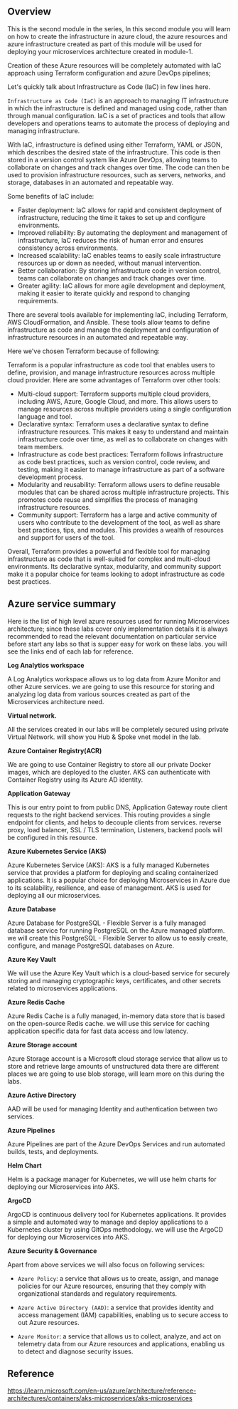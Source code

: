 <!-- # Module 2: Infrastructure as Code (IaC) -->

## Overview
This is the second module in the series, In this second module you will learn on how to create the infrastructure in azure cloud, the azure resources and azure infrastructure created as part of this module will be used for deploying your microservices architecture created in module-1.

Creation of these Azure resources will be completely automated with IaC approach using Terraform configuration and azure DevOps pipelines; 

Let's quickly talk about Infrastructure as Code (IaC) in few lines here. 

`Infrastructure as Code (IaC)` is an approach to managing IT infrastructure in which the infrastructure is defined and managed using code, rather than through manual configuration. IaC is a set of practices and tools that allow developers and operations teams to automate the process of deploying and managing infrastructure.

With IaC, infrastructure is defined using either Terraform, YAML or JSON, which describes the desired state of the infrastructure. This code is then stored in a version control system like Azure DevOps, allowing teams to collaborate on changes and track changes over time. The code can then be used to provision infrastructure resources, such as servers, networks, and storage, databases in an automated and repeatable way.

Some benefits of IaC include:

- Faster deployment: IaC allows for rapid and consistent deployment of infrastructure, reducing the time it takes to set up and configure environments.
- Improved reliability: By automating the deployment and management of infrastructure, IaC reduces the risk of human error and ensures consistency across environments.
- Increased scalability: IaC enables teams to easily scale infrastructure resources up or down as needed, without manual intervention.
- Better collaboration: By storing infrastructure code in version control, teams can collaborate on changes and track changes over time.
- Greater agility: IaC allows for more agile development and deployment, making it easier to iterate quickly and respond to changing requirements.

There are several tools available for implementing IaC, including Terraform, AWS CloudFormation, and Ansible. These tools allow teams to define infrastructure as code and manage the deployment and configuration of infrastructure resources in an automated and repeatable way.

Here we've chosen Terraform because of following:

Terraform is a popular infrastructure as code tool that enables users to define, provision, and manage infrastructure resources across multiple cloud provider. Here are some advantages of Terraform over other tools:

- Multi-cloud support: Terraform supports multiple cloud providers, including AWS, Azure, Google Cloud, and more. This allows users to manage resources across multiple providers using a single configuration language and tool.
- Declarative syntax: Terraform uses a declarative syntax to define infrastructure resources. This makes it easy to understand and maintain infrastructure code over time, as well as to collaborate on changes with team members.
- Infrastructure as code best practices: Terraform follows infrastructure as code best practices, such as version control, code review, and testing, making it easier to manage infrastructure as part of a software development process.
- Modularity and reusability: Terraform allows users to define reusable modules that can be shared across multiple infrastructure projects. This promotes code reuse and simplifies the process of managing infrastructure resources.
- Community support: Terraform has a large and active community of users who contribute to the development of the tool, as well as share best practices, tips, and modules. This provides a wealth of resources and support for users of the tool.

Overall, Terraform provides a powerful and flexible tool for managing infrastructure as code that is well-suited for complex and multi-cloud environments. Its declarative syntax, modularity, and community support make it a popular choice for teams looking to adopt infrastructure as code best practices.

## Azure service summary
 
Here is the list of high level azure resources used for running Microservices architecture; since these labs cover only implementation details it is always recommended to read the relevant documentation on particular service before start any labs so that is supper easy for work on these labs. you will see the links end of each lab for reference.

**Log Analytics workspace** 

A Log Analytics workspace allows us to log data from Azure Monitor and other Azure services. we are going to use this resource for storing and analyzing log data from various sources created as part of the Microservices architecture need.


**Virtual network.** 

All the services created in our labs will be completely secured using private Virtual Network. will show you Hub & Spoke vnet model in the lab.

**Azure Container Registry(ACR)** 

We are going to use Container Registry to store all our private Docker images, which are deployed to the cluster. AKS can authenticate with Container Registry using its Azure AD identity. 

**Application Gateway**

This is our entry point to from public DNS, Application Gateway route client requests to the right backend services. This routing provides a single endpoint for clients, and helps to decouple clients from services. reverse proxy, load balancer, SSL / TLS termination, Listeners, backend pools will be configured in this resource.

**Azure Kubernetes Service (AKS)** 

Azure Kubernetes Service (AKS): AKS is a fully managed Kubernetes service that provides a platform for deploying and scaling containerized applications. It is a popular choice for deploying Microservices in Azure due to its scalability, resilience, and ease of management. AKS is used for deploying all our microservices.

**Azure Database** 

Azure Database for PostgreSQL - Flexible Server is a fully managed database service for running PostgreSQL on the Azure managed platform. we will create this PostgreSQL - Flexible Server to allow us to easily create, configure, and manage PostgreSQL databases on Azure.


**Azure Key Vault**

We will use the Azure Key Vault which is a cloud-based service for securely storing and managing cryptographic keys, certificates, and other secrets related to microservices applications.

**Azure Redis Cache**

Azure Redis Cache is a fully managed, in-memory data store that is based on the open-source Redis cache. we will use this service for caching application specific data for fast data access and low latency. 

**Azure Storage account**

Azure Storage account is a Microsoft cloud storage service that allow us to store and retrieve large amounts of unstructured data there are different places we are going to use blob storage, will learn more on this during the labs.

**Azure Active Directory** 

AAD will be used for managing Identity and authentication between two services.

**Azure Pipelines** 

Azure Pipelines are part of the Azure DevOps Services and run automated builds, tests, and deployments.

**Helm Chart** 

Helm is a package manager for Kubernetes, we will use helm charts for deploying our Microservices into AKS.

**ArgoCD** 

ArgoCD is continuous delivery tool for Kubernetes applications. It provides a simple and automated way to manage and deploy applications to a Kubernetes cluster by using GitOps methodology. we will use the ArgoCD for deploying our Microservices into AKS.

**Azure Security & Governance**

Apart from above services we will also focus on following services:

- `Azure Policy`: a service that allows us to create, assign, and manage policies for our Azure resources, ensuring that they comply with organizational standards and regulatory requirements.

- `Azure Active Directory (AAD)`: a service that provides identity and access management (IAM) capabilities, enabling us to secure access to out Azure resources.

- `Azure Monitor`: a service that allows us to collect, analyze, and act on telemetry data from our Azure resources and applications, enabling us to detect and diagnose security issues.

## Reference

<https://learn.microsoft.com/en-us/azure/architecture/reference-architectures/containers/aks-microservices/aks-microservices>
